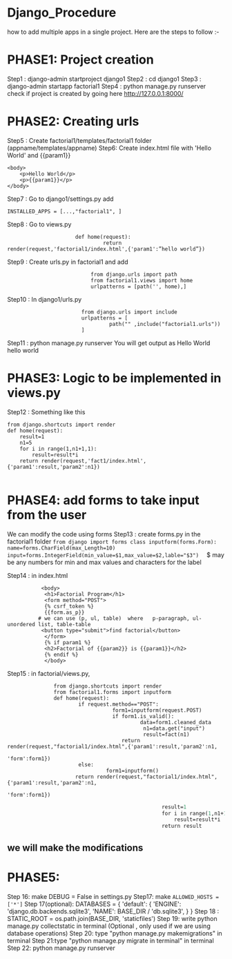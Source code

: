 # Django_Procedure

how to add multiple apps in a single project. 
Here are the steps to follow :-

# PHASE1: Project creation
Step1 : django-admin startproject django1
Step2 : cd django1
Step3 : django-admin startapp factorial1
Step4 : python manage.py runserver
check if project is created by going here http://127.0.0.1:8000/

# PHASE2: Creating urls
Step5 : Create factorial1/templates/factorial1 folder    (appname/templates/appname)
Step6:  Create index.html file with 'Hello World' and {{param1}}

```
<body>
    <p>Hello World</p>
    <p>{{param1}}</p>
</body>
```

Step7 : Go to django1/settings.py add 
```
INSTALLED_APPS = [...,"factorial1", ]
```

Step8 : Go to views.py
```
                      def home(request):
                               return render(request,'factorial1/index.html',{'param1':”hello world”})
```

Step9 : Create urls.py in factorial1 and add
```
                           from django.urls import path
                           from factorial1.views import home
                           urlpatterns = [path('', home),]
```

Step10 : In django1/urls.py
```
                        from django.urls import include
                        urlpatterns = [
                                 path("" ,include("factorial1.urls"))
                        ]
```

Step11 : python manage.py runserver
You will get output as 
Hello World 
hello world

# PHASE3: Logic to be implemented in views.py
Step12 :
Something like this
```
from django.shortcuts import render
def home(request):
    result=1
    n1=5
    for i in range(1,n1+1,1):
        result=result*i
    return render(request,'fact1/index.html',{'param1':result,'param2':n1})
    
```

# PHASE4: add forms to take input from the user
 We can modify the code using forms
  Step13 : create forms.py in the factorial1 folder
         ```
               from django import forms
               class inputform(forms.Form):
                name=forms.CharField(max_Length=10)
                input=forms.IntegerField(min_value=$1,max_value=$2,lable="$3")  
        ```
  $ may be any numbers for min and max values and characters for the label

Step14 : in index.html
```
           <body>
            <h1>Factorial Program</h1>
            <form method="POST">
            {% csrf_token %}
            {{form.as_p}}    
          # we can use (p, ul, table)  where   p-paragraph, ul-unordered list, table-table
           <button type="submit">find factorial</button>
            </form>
            {% if param1 %}
            <h2>Factorial of {{param2}} is {{param1}}</h2>
            {% endif %}
            </body>
```

Step15 : in factorial/views.py, 
```
               from django.shortcuts import render
               from factorial1.forms import inputform
               def home(request):
                       if request.method=="POST":
                                  form1=inputform(request.POST)
                                  if form1.is_valid():
                                           data=form1.cleaned_data
                                            n1=data.get("input")
                                            result=fact(n1)
                                     return render(request,"factorial1/index.html",{'param1':result,'param2':n1,
                                                          'form':form1})
                       else:
                                form1=inputform()  
                      return render(request,"factorial1/index.html",{'param1':result,'param2':n1,
                                                         'form':form1})
```
```                                            def fact(n1):  
                                                  result=1
                                                  for i in range(1,n1+1,1):
                                                      result=result*i
                                                  return result
```
                                           

## we will make the modifications ##

# PHASE5:
Step 16: make DEBUG = False in settings.py
Step17: make 
```ALLOWED_HOSTS = ['*']```
Step 17(optional):   DATABASES = {
    'default': {
        'ENGINE': 'django.db.backends.sqlite3',
        'NAME': BASE_DIR / 'db.sqlite3',
    }
}
Step 18 : STATIC_ROOT = os.path.join(BASE_DIR, 'staticfiles')
Step 19: write python manage.py collectstatic in terminal
(Optional , only used if we are using database operations)
Step 20: type "python manage.py makemigrations" in terminal
Step 21:type  "python manage.py migrate in terminal" in terminal
Step 22:  python manage.py runserver

